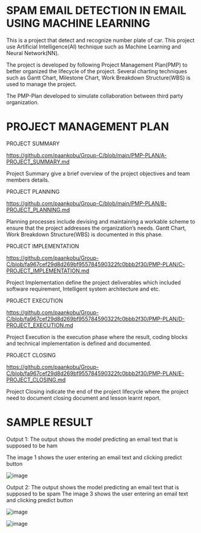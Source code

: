 # SPAM EMAIL DETECTION IN EMAIL USING MACHINE LEARNING

This is a project that detect and recognize number plate of car. This project use Artificial Intelligence(AI) technique such as Machine Learning and Neural Network(NN).

The project is developed by following Project Management Plan(PMP) to better organized the lifecycle of the project. Several charting techniques such as Gantt Chart, Milestone Chart, Work Breakdown Structure(WBS) is used to manage the project.

The PMP-Plan developed to simulate collaboration between third party organization.

# PROJECT MANAGEMENT PLAN

PROJECT SUMMARY        

https://github.com/paankobu/Group-C/blob/main/PMP-PLAN/A-PROJECT_SUMMARY.md

Project Summary give a brief overview of the project objectives and team members details.

PROJECT PLANNING        

https://github.com/paankobu/Group-C/blob/main/PMP-PLAN/B-PROJECT_PLANNING.md

Planning processes include devising and maintaining a workable scheme to ensure that the project addresses the organization’s needs. Gantt Chart, Work Breakdown Structure(WBS) is documented in this phase.

PROJECT IMPLEMENTATION 

https://github.com/paankobu/Group-C/blob/fa967cef29d8d269bf955784590322fc0bbb2f30/PMP-PLAN/C-PROJECT_IMPLEMENTATION.md

Project Implementation define the project deliverables which included software requirement, Intelligent system architecture and etc.

PROJECT EXECUTION 

https://github.com/paankobu/Group-C/blob/fa967cef29d8d269bf955784590322fc0bbb2f30/PMP-PLAN/D-PROJECT_EXECUTION.md

Project Execution is the execution phase where the result, coding blocks and technical implementation is defined and documented.

PROJECT CLOSING 

https://github.com/paankobu/Group-C/blob/fa967cef29d8d269bf955784590322fc0bbb2f30/PMP-PLAN/E-PROJECT_CLOSING.md

Project Closing indicate the end of the project lifecycle where the project need to document closing document and lesson learnt report.

# SAMPLE RESULT
Output 1: The output shows the model predicting an email text that is supposed to be ham

The image 1 shows the user entering an email text and clicking predict button

![image](https://user-images.githubusercontent.com/121605773/211955534-3c0cbc29-34e3-41dc-a728-a76d901a29c1.png)


Output 2: The output shows the model predicting an email text that is supposed to be spam
The image 3 shows the user entering an email text and clicking predict button

![image](https://user-images.githubusercontent.com/121605773/211955693-c0a4e328-3391-4649-b5a9-d09d4fd18f9a.png)

![image](https://user-images.githubusercontent.com/121605773/211955720-f7dc0e6c-5cf3-453c-8bd9-ee452442850c.png)



